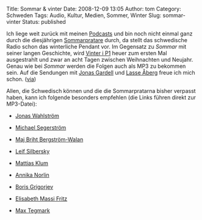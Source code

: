 Title: Sommar & vinter
Date: 2008-12-09 13:05
Author: tom
Category: Schweden
Tags: Audio, Kultur, Medien, Sommer, Winter
Slug: sommar-vinter
Status: published

Ich liege weit zurück mit meinen
[Podcasts](http://de.wikipedia.org/wiki/Podcast) und bin noch nicht
einmal ganz durch die diesjährigen
[Sommarpratare](http://www.fiket.de/2008/06/23/wort-der-woche-sommarpratarna/)
durch, da stellt das schwedische Radio schon das winterliche Pendant
vor. Im Gegensatz zu *Sommar* mit seiner langen Geschichte, wird [Vinter
i P1](http://www.sr.se/sida/default.aspx?ProgramId=3300) heuer zum
ersten Mal ausgestrahlt und zwar an acht Tagen zwischen Weihnachten und
Neujahr. Genau wie bei *Sommar* werden die Folgen auch als MP3 zu
bekommen sein. Auf die Sendungen mit [Jonas
Gardell](http://de.wikipedia.org/wiki/Jonas_Gardell) und [Lasse
Åberg](http://de.wikipedia.org/wiki/Lasse_Åberg) freue ich mich schon.
([via](http://tilmann.fargonauten.de/serendipity/index.php?/archives/277-Vinter-i-P1.html))

Allen, die Schwedisch können und die die Sommarpratarna bisher verpasst
haben, kann ich folgende besonders empfehlen (die Links führen direkt
zur MP3-Datei):

-   [Jonas
    Wahlström](http://www.sr.se/laddahem/podradio/SR_sommar_i_p1_080705040049.mp3)
-   [Michael
    Segerström](http://www.sr.se/laddahem/podradio/SR_sommar_i_p1_080709030056.mp3)
-   [Maj Briht
    Bergström-Walan](http://www.sr.se/laddahem/podradio/SR_sommar_i_p1_080626030049.mp3)
-   [Leif
    Silbersky](http://www.sr.se/laddahem/podradio/SR_sommar_i_p1_080711030019.mp3)
-   [Mattias
    Klum](http://www.sr.se/laddahem/podradio/SR_sommar_i_p1_080717045826.mp3)
-   [Annika
    Norlin](http://www.sr.se/laddahem/podradio/SR_sommar_i_p1_080801030047.mp3)
-   [Boris
    Grigorjev](http://www.sr.se/laddahem/podradio/SR_sommar_i_p1_080808030057.mp3)
-   [Elisabeth Massi
    Fritz](http://www.sr.se/laddahem/podradio/SR_sommar_i_p1_080630030012.mp3)

-   [Max
    Tegmark](http://www.sr.se/laddahem/podradio/SR_sommar_i_p1_080623030033.mp3)


